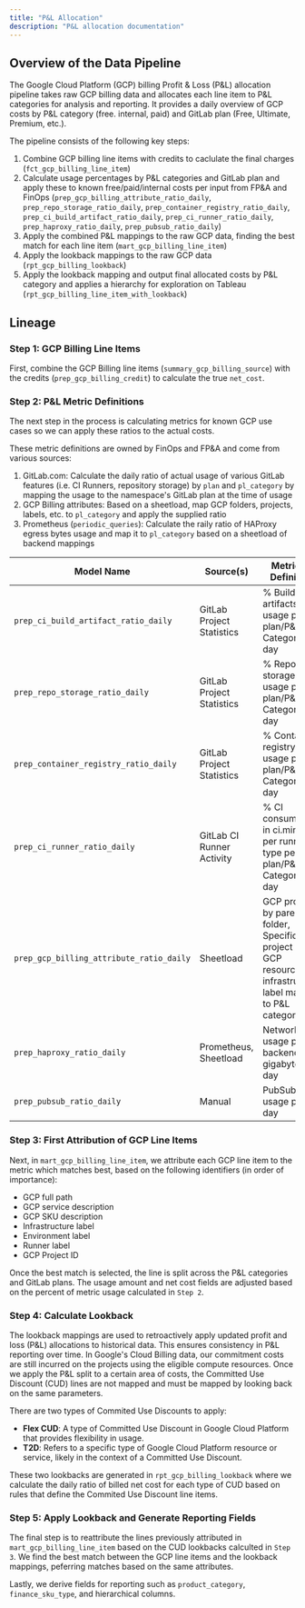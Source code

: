 ```yaml
---
title: "P&L Allocation"
description: "P&L allocation documentation"
---
```


## Overview of the Data Pipeline

The Google Cloud Platform (GCP) billing Profit & Loss (P&L) allocation pipeline takes raw GCP billing data and allocates each line item to P&L categories for analysis and reporting. It provides a daily overview of GCP costs by P&L category (free. internal, paid) and GitLab plan (Free, Ultimate, Premium, etc.).

The pipeline consists of the following key steps:

1. Combine GCP billing line items with credits to caclulate the final charges (`fct_gcp_billing_line_item`) 
2. Calculate usage percentages by P&L categories and GitLab plan and apply these to known free/paid/internal costs per input from FP&A and FinOps (`prep_gcp_billing_attribute_ratio_daily`, `prep_repo_storage_ratio_daily`, `prep_container_registry_ratio_daily`, `prep_ci_build_artifact_ratio_daily`, `prep_ci_runner_ratio_daily`, `prep_haproxy_ratio_daily`, `prep_pubsub_ratio_daily`)
3. Apply the combined P&L mappings to the raw GCP data, finding the best match for each line item (`mart_gcp_billing_line_item`)
4. Apply the lookback mappings to the raw GCP data (`rpt_gcp_billing_lookback`)
5. Apply the lookback mapping and output final allocated costs by P&L category and applies a hierarchy for exploration on Tableau (`rpt_gcp_billing_line_item_with_lookback`)

## Lineage

### Step 1: GCP Billing Line Items

First, combine the GCP Billing line items (`summary_gcp_billing_source`) with the credits (`prep_gcp_billing_credit`) to calculate the true `net_cost`.

### Step 2: P&L Metric Definitions

The next step in the process is calculating metrics for known GCP use cases so we can apply these ratios to the actual costs.

These metric definitions are owned by FinOps and FP&A and come from various sources:

1. GitLab.com: Calculate the daily ratio of actual usage of various GitLab features (i.e. CI Runners, repository storage) by `plan` and `pl_category` by mapping the usage to the namespace's GitLab plan at the time of usage
2. GCP Billing attributes: Based on a sheetload, map GCP folders, projects, labels, etc. to `pl_category` and apply the supplied ratio
3. Prometheus (`periodic_queries`): Calculate the raily ratio of HAProxy egress bytes usage and map it to `pl_category` based on a sheetload of backend mappings

| Model Name    | Source(s) |   Metric(s) Definition    |
|-----------|--------|--------------|
|`prep_ci_build_artifact_ratio_daily`    |GitLab Project Statistics|    % Build artifacts usage per plan/P&L Category per day |
|`prep_repo_storage_ratio_daily` |  GitLab Project Statistics|   % Repo storage usage per plan/P&L Category per day |
|`prep_container_registry_ratio_daily`    | GitLab Project Statistics|    % Container registry usage per plan/P&L Category per day |
|`prep_ci_runner_ratio_daily`   | GitLab CI Runner Activity |    % CI consumption in ci.minutes per runner type per plan/P&L Category per day | 
|`prep_gcp_billing_attribute_ratio_daily`|  Sheetload  | GCP projects by parent folder, Specific GCP project costs, GCP resources by infrastructure label mapped to P&L categories |
|`prep_haproxy_ratio_daily` |    Prometheus, Sheetload |    Network usage per backend in gigabyte per day |
|`prep_pubsub_ratio_daily`|   Manual  |    PubSub usage per day |

### Step 3: First Attribution of GCP Line Items

Next, in `mart_gcp_billing_line_item`, we attribute each GCP line item to the metric which matches best, based on the following identifiers (in order of importance):

- GCP full path
- GCP service description
- GCP SKU description
- Infrastructure label
- Environment label
- Runner label
- GCP Project ID

Once the best match is selected, the line is split across the P&L categories and GitLab plans. The usage amount and net cost fields are adjusted based on the percent of metric usage calculated in `Step 2`. 

### Step 4: Calculate Lookback

The lookback mappings are used to retroactively apply updated profit and loss (P&L) allocations to historical data. This ensures consistency in P&L reporting over time.
In Google's Cloud Billing data, our commitment costs are still incurred on the projects using the eligible compute resources. Once we apply the P&L split to a certain area of costs, the Committed Use Discount (CUD) lines are not mapped and must be mapped by looking back on the same parameters.

There are two types of Commited Use Discounts to apply:

- **Flex CUD**: A type of Committed Use Discount in Google Cloud Platform that provides flexibility in usage.
- **T2D**: Refers to a specific type of Google Cloud Platform resource or service, likely in the context of a Committed Use Discount.

These two lookbacks are generated in `rpt_gcp_billing_lookback` where we calculate the daily ratio of billed net cost for each type of CUD based on rules that define the Commited Use Discount line items.

### Step 5: Apply Lookback and Generate Reporting Fields

The final step is to reattribute the lines previously attributed in `mart_gcp_billing_line_item` based on the CUD lookbacks calculted in `Step 3`. We find the best match between the GCP line items and the lookback mappings, peferring matches based on the same attributes.

Lastly, we derive fields for reporting such as `product_category`, `finance_sku_type`, and hierarchical columns.

